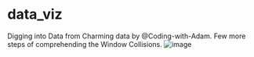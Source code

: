 # data_viz
Digging into Data from Charming data by @Coding-with-Adam. Few more steps of comprehending the Window Collisions.
![image](https://user-images.githubusercontent.com/23585103/176541866-393687e3-bdd5-4a91-8aeb-d065975499e4.png)
